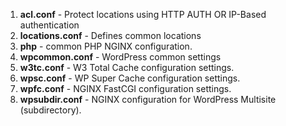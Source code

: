 1. **acl.conf** - Protect locations using HTTP AUTH OR IP-Based authentication
1. **locations.conf** - Defines common locations
1. **php** - common PHP NGINX configuration.
1. **wpcommon.conf** - WordPress common settings
1. **w3tc.conf** - W3 Total Cache configuration settings.
1. **wpsc.conf** - WP Super Cache configuration settings.
1. **wpfc.conf** - NGINX FastCGI configuration settings.
1. **wpsubdir.conf** - NGINX configuration for WordPress Multisite (subdirectory).